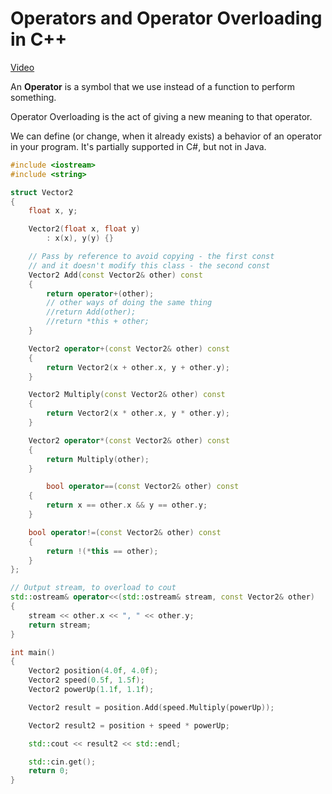 # Operators and Operator Overloading in C++

[Video](https://www.youtube.com/watch?v=mS9755gF66w&list=PLlrATfBNZ98dudnM48yfGUldqGD0S4FFb&index=41)

An **Operator** is a symbol that we use instead of a function to perform something.

Operator Overloading is the act of giving a new meaning to that operator.

We can define (or change, when it already exists) a behavior of an operator in your program. It's partially supported in C#, but not in Java.

```cpp
#include <iostream>
#include <string>

struct Vector2
{
    float x, y;

    Vector2(float x, float y)
        : x(x), y(y) {}

    // Pass by reference to avoid copying - the first const
    // and it doesn't modify this class - the second const
    Vector2 Add(const Vector2& other) const
    {
        return operator+(other);
        // other ways of doing the same thing
        //return Add(other);
        //return *this + other;
    }

    Vector2 operator+(const Vector2& other) const
    {
        return Vector2(x + other.x, y + other.y);		
    }

    Vector2 Multiply(const Vector2& other) const
    {
        return Vector2(x * other.x, y * other.y);
    }

    Vector2 operator*(const Vector2& other) const
    {
        return Multiply(other);
    }

        bool operator==(const Vector2& other) const
    {
        return x == other.x && y == other.y;
    }

    bool operator!=(const Vector2& other) const
    {
        return !(*this == other);		
    }
};

// Output stream, to overload to cout
std::ostream& operator<<(std::ostream& stream, const Vector2& other)
{
    stream << other.x << ", " << other.y;
    return stream;
}

int main()
{
    Vector2 position(4.0f, 4.0f);
    Vector2 speed(0.5f, 1.5f);
    Vector2 powerUp(1.1f, 1.1f);

    Vector2 result = position.Add(speed.Multiply(powerUp));

    Vector2 result2 = position + speed * powerUp;

    std::cout << result2 << std::endl;

    std::cin.get();
    return 0;
}

```
